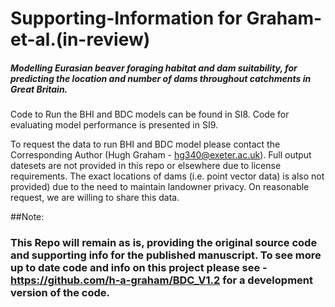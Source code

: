 # Supporting-Information for Graham-et-al.(in-review) 

##### Modelling Eurasian beaver foraging habitat and dam suitability, for predicting the location and number of dams throughout catchments in Great Britain.

Code to Run the BHI and BDC models can be found in SI8. Code for evaluating model performance is presented in SI9. 

To request the data to run BHI and BDC model please contact the Corresponding Author (Hugh Graham - hg340@exeter.ac.uk).
Full output datesets are not provided in this repo or elsewhere due to license requirements.
The exact locations of dams (i.e. point vector data) is also not provided) due to the need to maintain landowner privacy.
On reasonable request, we are willing to share this data.

##Note:
### This Repo will remain as is, providing the original source code and supporting info for the published manuscript. To see more up to date code and info on this project please see - https://github.com/h-a-graham/BDC_V1.2 for a development version of the code.
